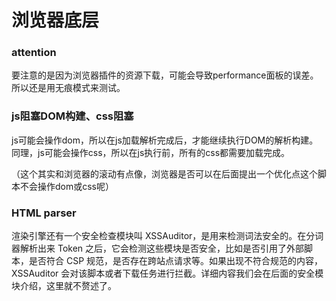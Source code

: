 # 浏览器底层

### attention

要注意的是因为浏览器插件的资源下载，可能会导致performance面板的误差。所以还是用无痕模式来测试。

### js阻塞DOM构建、css阻塞

js可能会操作dom，所以在js加载解析完成后，才能继续执行DOM的解析构建。
同理，js可能会操作css，所以在js执行前，所有的css都需要加载完成。

（这个其实和浏览器的滚动有点像，浏览器是否可以在后面提出一个优化点这个脚本不会操作dom或css呢）

### HTML parser

渲染引擎还有一个安全检查模块叫 XSSAuditor，是用来检测词法安全的。在分词器解析出来 Token 之后，它会检测这些模块是否安全，比如是否引用了外部脚本，是否符合 CSP 规范，是否存在跨站点请求等。如果出现不符合规范的内容，XSSAuditor 会对该脚本或者下载任务进行拦截。详细内容我们会在后面的安全模块介绍，这里就不赘述了。